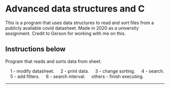 # Advanced data structures and C
This is a program that uses data structures to read and sort files from a publicly available covid datasheet.
Made in 2020 as a university assignment.
Credit to Gerson for working with me on this.

Instructions below
-------------------------------------------------------------------------------------------------------
Program that reads and sorts data from sheet.

    1 - modify datasheet.
    2 - print data.
    3 - change sorting.
    4 - search.
    5 - add filters.
    6 - search interval.
    others - finish executing.

-------------------------------------------------------------------------------------------------------